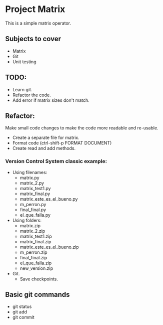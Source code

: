 # Project Matrix

This is a simple matrix operator.

## Subjects to cover

- Matrix
- Git
- Unit testing

## TODO:

- Learn git.
- Refactor the code. 
- Add error if matrix sizes don't match.


## Refactor:

Make small code changes to make the code more readable and re-usable.

- Create a separate file for matrix.
- Format code (ctrl-shift-p FORMAT DOCUMENT)
- Create read and add methods.


### Version Control System classic example:

- Using filenames:
    - matrix.py
    - matrix_2.py
    - matrix_test1.py
    - matrix_final.py
    - matrix_este_es_el_bueno.py
    - m_perron.py
    - final_final.py
    - el_que_falla.py
- Using folders:
    - matrix.zip
    - matrix_2.zip
    - matrix_test1.zip
    - matrix_final.zip
    - matrix_este_es_el_bueno.zip
    - m_perron.zip
    - final_final.zip
    - el_que_falla.zip
    - new_version.zip
- Git.
    - Save checkpoints.


## Basic git commands

- git status
- git add
- git commit
